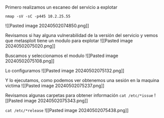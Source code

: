 
Primero realizamos un escaneo del servicio a explotar
```
nmap -sV -sC -p445 10.2.25.55
```
![[Pasted image 20240502074850.png]]

Revisamos si hay alguna vulnerabilidad de la versión del servicio y vemos que metasploit tiene un modulo para explotar
![[Pasted image 20240502075020.png]]

Buscamos y seleccionamos el modulo
![[Pasted image 20240502075108.png]]

Lo configuramos
![[Pasted image 20240502075132.png]]

Y lo ejecutamos, como podemos ver obtenemos una sesión en la maquina victima
![[Pasted image 20240502075237.png]]

Revisamos algunas carpetas para obtener información
`cat /etc/*issue`
![[Pasted image 20240502075343.png]]

`cat /etc/*release`
![[Pasted image 20240502075438.png]]

